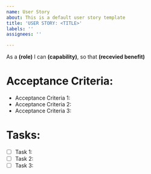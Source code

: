 ```yaml
---
name: User Story
about: This is a default user story template
title: 'USER STORY: <TITLE>'
labels: ''
assignees: ''

---
```


As a **(role)** I can **(capability)**, so that **(recevied benefit)**

# Acceptance Criteria:

* Acceptance Criteria 1:
* Acceptance Criteria 2:
* Acceptance Criteria 3:

# Tasks:

- [ ] Task 1:
- [ ] Task 2:
- [ ] Task 3:
